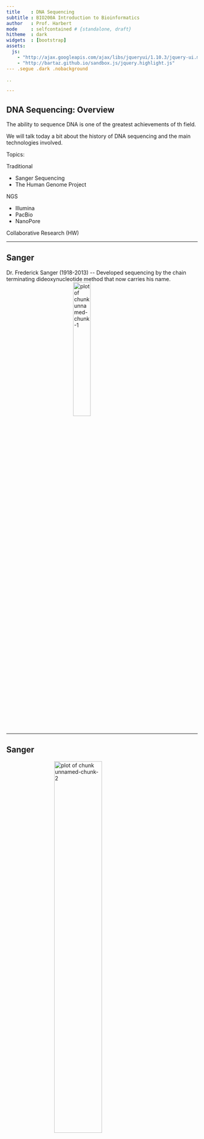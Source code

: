 ```yaml
---
title    : DNA Sequencing
subtitle : BIO200A Introduction to Bioinformatics
author   : Prof. Harbert
mode     : selfcontained # {standalone, draft}
hitheme  : dark
widgets  : [bootstrap]
assets:
  js:
    - "http://ajax.googleapis.com/ajax/libs/jqueryui/1.10.3/jquery-ui.min.js"
    - "http://bartaz.github.io/sandbox.js/jquery.highlight.js"
--- .segue .dark .nobackground

..

---
```


## DNA Sequencing: Overview

The ability to sequence DNA is one of the greatest achievements of th field. 

We will talk today a bit about the history of DNA sequencing and the main technologies involved.

Topics:

Traditional
+ Sanger Sequencing 
+ The Human Genome Project

NGS
+ Illumina
+ PacBio
+ NanoPore

Collaborative Research (HW)



--- 

## Sanger

Dr. Frederick Sanger (1918-2013) -- Developed sequencing by the chain terminating dideoxynucleotide method that now carries his name.
[
<img src="./images/Frederick_Sanger2.jpg" title="plot of chunk unnamed-chunk-1" alt="plot of chunk unnamed-chunk-1" width="30%" style="display: block; margin: auto;" />
](https://en.wikipedia.org/wiki/Frederick_Sanger#/media/File:Frederick_Sanger2.jpg)

---


## Sanger

<img src="./images/fig1.jpg" title="plot of chunk unnamed-chunk-2" alt="plot of chunk unnamed-chunk-2" width="50%" style="display: block; margin: auto;" />

[Image credit: "Whole-genome sequencing: Figure 1," by OpenStax College, Biology (CC BY 4.0)](https://cnx.org/contents/GFy_h8cu@10.7:5l844Z38@7/Whole-Genome-Sequencing)

---

## Sanger

<img src="./images/fig2.jpg" title="plot of chunk unnamed-chunk-3" alt="plot of chunk unnamed-chunk-3" width="50%" style="display: block; margin: auto;" />

[Image credit: "Whole-genome sequencing: Figure 1," by OpenStax College, Biology (CC BY 4.0)](https://cnx.org/contents/GFy_h8cu@10.7:5l844Z38@7/Whole-Genome-Sequencing)

---


## Sanger

<div align="center">
<iframe width="560" height="315" src="https://www.youtube.com/embed/FvHRio1yyhQ?rel=0"; frameborder="0" allowfullscreen></iframe>
</div>

---


## Sanger

<div align="center">
<iframe width="560" height="315" src="https://www.youtube.com/embed/e2G5zx-OJIw?rel=0"; frameborder="0" allowfullscreen></iframe>
</div>

---

## Sanger

Produces high quality reads
+ Length: 400-600 bp (sometimes longer)
+ High base call accuracy
+ Maxes out at about 384 reads per run on typical equipment (some of this can be automated).
+ A few hours per run
+ [Applied Biosystems](http://www.ramaciotti.unsw.edu.au/wp-content/uploads/2016/08/sequencing_handbook_FLR.pdf) equipment

How many runs at 500bp per read and (let's assume) 384 reads per run would it take to sequence the human genome at 3 billion bases one time?

---

## Human Genome Project


<img src="./images/hgp_timeline.JPG" title="plot of chunk unnamed-chunk-4" alt="plot of chunk unnamed-chunk-4" width="100%" style="display: block; margin: auto;" />

[Source CC-by-2.0](https://www.flickr.com/photos/genomegov/26964377742/)

[It was a BIG deal!](https://www.youtube.com/watch?v=slRyGLmt3qc)

---

--- .segue 

# Next Generation Sequencing

---



## Illumina

<div align="center">
<iframe width="560" height="315" src="https://www.youtube.com/embed/fCd6B5HRaZ8?rel=0"; frameborder="0" allowfullscreen></iframe>
</div>

---

## PacBio

<div align="center">
<iframe width="560" height="315" src="https://www.youtube.com/embed/TwN9EaDtgjU?rel=0"; frameborder="0" allowfullscreen></iframe>
</div>

---

## PacBio
<div align="center">
<iframe width="560" height="315" src="https://www.youtube.com/embed/NHCJ8PtYCFc?rel=0"; frameborder="0" allowfullscreen></iframe>
</div>

---


## Ion Torrent

<div align="center">
<iframe width="560" height="315" src="https://www.youtube.com/embed/WYBzbxIfuKs?rel=0"; frameborder="0" allowfullscreen></iframe>
</div>

---

## Oxford Nanopore

<div align="center">
<iframe width="560" height="315" src="https://www.youtube.com/embed/E9-Rm5AoZGw?rel=0"; frameborder="0" allowfullscreen></iframe>
</div>

---


## Other Resources

Library prep and Illumina Seq: http://rmpiro.net/teaching/pub/lectures/fu-genomics/01-NGS_technology.pdf

Review of sequencing platforms (2017):
https://www.omicsonline.org/open-access/generations-of-sequencing-technologies-from-first-to-next-generation-0974-8369-1000395.php?aid=87862

 


---
